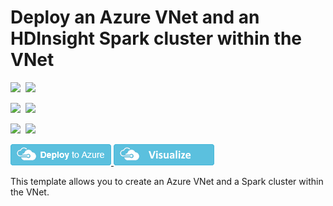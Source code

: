 # Deploy an Azure VNet and an HDInsight Spark cluster within the VNet

<IMG SRC="https://azbotstorage.blob.core.windows.net/badges/101-hdinsight-spark-linux-vnet/PublicLastTestDate.svg" />&nbsp;
<IMG SRC="https://azbotstorage.blob.core.windows.net/badges/101-hdinsight-spark-linux-vnet/PublicDeployment.svg" />&nbsp;

<IMG SRC="https://azbotstorage.blob.core.windows.net/badges/101-hdinsight-spark-linux-vnet/FairfaxLastTestDate.svg" />&nbsp;
<IMG SRC="https://azbotstorage.blob.core.windows.net/badges/101-hdinsight-spark-linux-vnet/FairfaxDeployment.svg" />&nbsp;

<IMG SRC="https://azbotstorage.blob.core.windows.net/badges/101-hdinsight-spark-linux-vnet/BestPracticeResult.svg" />&nbsp;
<IMG SRC="https://azbotstorage.blob.core.windows.net/badges/101-hdinsight-spark-linux-vnet/CredScanResult.svg" />&nbsp;

<a href="https://portal.azure.com/#create/Microsoft.Template/uri/https%3A%2F%2Fraw.githubusercontent.com%2FAzure%2Fazure-quickstart-templates%2Fmaster%2F101-hdinsight-spark-linux-vnet%2Fazuredeploy.json" target="_blank">
    <img src="https://raw.githubusercontent.com/Azure/azure-quickstart-templates/master/1-CONTRIBUTION-GUIDE/images/deploytoazure.png"/>
</a>
<a href="http://armviz.io/#/?load=https%3A%2F%2Fraw.githubusercontent.com%2FAzure%2Fazure-quickstart-templates%2Fmaster%2F101-hdinsight-spark-linux-vnet%2Fazuredeploy.json" target="_blank">
    <img src="https://raw.githubusercontent.com/Azure/azure-quickstart-templates/master/1-CONTRIBUTION-GUIDE/images/visualizebutton.png"/>
</a>

This template allows you to create an Azure VNet and a Spark cluster within the VNet. 
